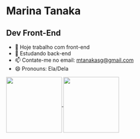 # Marina Tanaka 
## Dev Front-End

- 🔭 Hoje trabalho com front-end
- 🌱 Estudando back-end
- 📫 Contate-me no email: mtanakasg@gmail.com
- 😄 Pronouns: Ela/Dela
  
<a href="https://github.com/anuraghazra/github-readme-stats">
  <img height=150 align="center" src="https://github-readme-stats.vercel.app/api?username=tanaka-11&show_icons=true&theme=tokyonight" />
</a>
<a href="https://github.com/anuraghazra/convoychat">
  <img height=150 align="center" src="https://github-readme-stats.vercel.app/api/top-langs?username=tanaka-11&layout=compact&langs_count=4&card_width=320&theme=tokyonight" />
</a>
